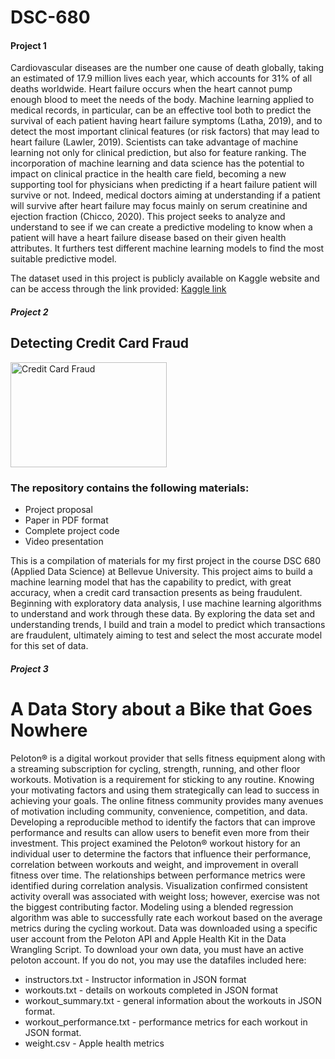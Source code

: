 # DSC-680
#### Project 1
Cardiovascular diseases are the number one cause of death globally, taking an estimated of 17.9 million lives each year, which accounts for 31% of all deaths worldwide. Heart failure occurs when the heart cannot pump enough blood to meet the needs of the body. Machine learning applied to medical records, in particular, can be an effective tool both to predict the survival of each patient having heart failure symptoms (Latha, 2019), and to detect the most important clinical features (or risk factors) that may lead to heart failure (Lawler, 2019). Scientists can take advantage of machine learning not only for clinical prediction, but also for feature ranking. The incorporation of machine learning and data science has the potential to impact on clinical practice in the health care field, becoming a new supporting tool for physicians when predicting if a heart failure patient will survive or not. Indeed, medical doctors aiming at understanding if a patient will survive after heart failure may focus mainly on serum creatinine and ejection fraction (Chicco, 2020). This project seeks to analyze and understand to see if we can create a predictive modeling to know when a patient will have a heart failure disease based on their given health attributes. It furthers test different machine learning models to find the most suitable predictive model.

The dataset used in this project is publicly available on Kaggle website and can be access through the link provided: [Kaggle link](https://www.kaggle.com/andrewmvd/heart-failure-clinical-data)

##### Project 2
## Detecting Credit Card Fraud
<img src="https://www.paymentsjournal.com/wp-content/uploads/2019/02/hack-3671982_1920-1.jpg" width="250" height="168" title="Credit Card Fraud">

### The repository contains the following materials:

- Project proposal
- Paper in PDF format
- Complete project code
- Video presentation

This is a compilation of materials for my first project in the course DSC 680 (Applied Data Science) at Bellevue University. This project aims to build a machine learning model that has the capability to predict, with great accuracy, when a credit card transaction presents as being fraudulent. Beginning with exploratory data analysis, I use machine learning algorithms to understand and work through these data. By exploring the data set and understanding trends, I build and train a model to predict which transactions are fraudulent, ultimately aiming to test and select the most accurate model for this set of data.

##### Project 3
# A Data Story about a Bike that Goes Nowhere


Peloton® is a digital workout provider that sells fitness equipment along with a streaming subscription for cycling, strength, running, and other floor workouts. Motivation is a requirement for sticking to any routine. Knowing your motivating factors and using them strategically can lead to success in achieving your goals.  The online fitness community provides many avenues of motivation including community, convenience, competition, and data. Developing a reproducible method to identify the factors that can improve performance and results can allow users to benefit even more from their investment.  This project examined the Peloton® workout history for an individual user to determine the factors that influence their performance, correlation between workouts and weight, and improvement in overall fitness over time.  The relationships between performance metrics were identified during correlation analysis.  Visualization confirmed consistent activity overall was associated with weight loss; however, exercise was not the biggest contributing factor.  Modeling using a blended regression algorithm was able to successfully rate each workout based on the average metrics during the cycling workout.
Data was downloaded using a specific user account from the Peloton API and Apple Health Kit in the Data Wrangling Script.  To download your own data, you must have an active peloton account.  If you do not, you may use the datafiles included here:
- instructors.txt - Instructor information in JSON format
- workouts.txt - details on workouts completed in JSON format
- workout_summary.txt - general information about the workouts in JSON format.
- workout_performance.txt - performance metrics for each workout in JSON format.
- weight.csv - Apple health metrics

